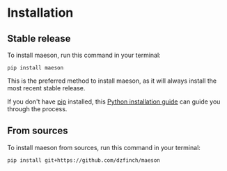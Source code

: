 # Installation

## Stable release

To install maeson, run this command in your terminal:

```
pip install maeson
```

This is the preferred method to install maeson, as it will always install the most recent stable release.

If you don't have [pip](https://pip.pypa.io) installed, this [Python installation guide](http://docs.python-guide.org/en/latest/starting/installation/) can guide you through the process.

## From sources

To install maeson from sources, run this command in your terminal:

```
pip install git+https://github.com/dzfinch/maeson
```
